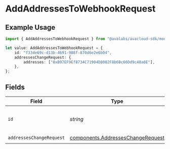 # AddAddressesToWebhookRequest

## Example Usage

```typescript
import { AddAddressesToWebhookRequest } from "@avalabs/avacloud-sdk/models/operations";

let value: AddAddressesToWebhookRequest = {
    id: "f33de69c-d13b-4691-908f-870d6e2e6b04",
    addressesChangeRequest: {
        addresses: ["0xB97EF9Ef8734C71904D8002F8b6Bc66Dd9c48a6E"],
    },
};
```

## Fields

| Field                                                                                  | Type                                                                                   | Required                                                                               | Description                                                                            | Example                                                                                |
| -------------------------------------------------------------------------------------- | -------------------------------------------------------------------------------------- | -------------------------------------------------------------------------------------- | -------------------------------------------------------------------------------------- | -------------------------------------------------------------------------------------- |
| `id`                                                                                   | *string*                                                                               | :heavy_check_mark:                                                                     | The webhook identifier.                                                                | f33de69c-d13b-4691-908f-870d6e2e6b04                                                   |
| `addressesChangeRequest`                                                               | [components.AddressesChangeRequest](../../models/components/addresseschangerequest.md) | :heavy_check_mark:                                                                     | N/A                                                                                    |                                                                                        |
